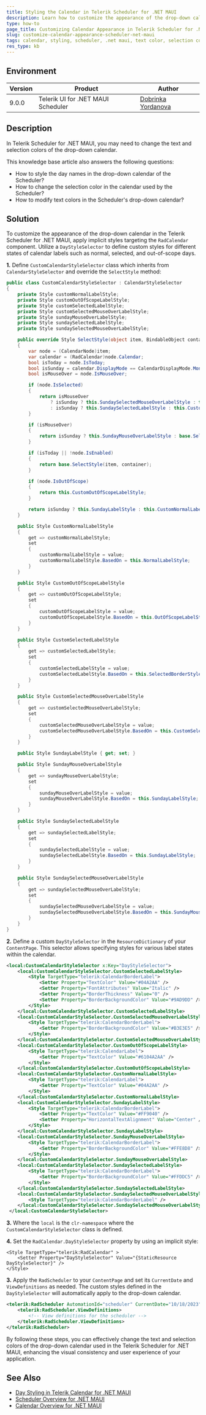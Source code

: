 ```yaml
---
title: Styling the Calendar in Telerik Scheduler for .NET MAUI
description: Learn how to customize the appearance of the drop-down calendar in Telerik Scheduler for .NET MAUI by changing text and selection colors.
type: how-to
page_title: Customizing Calendar Appearance in Telerik Scheduler for .NET MAUI
slug: customize-calendar-appearance-scheduler-net-maui
tags: calendar, styling, scheduler, .net maui, text color, selection color
res_type: kb
---
```


## Environment

| Version | Product | Author | 
| --- | --- | ---- | 
| 9.0.0 | Telerik UI for .NET MAUI Scheduler | [Dobrinka Yordanova](https://www.telerik.com/blogs/author/dobrinka-yordanova)| 

## Description

In Telerik Scheduler for .NET MAUI, you may need to change the text and selection colors of the drop-down calendar.

This knowledge base article also answers the following questions:
- How to style the day names in the drop-down calendar of the Scheduler?
- How to change the selection color in the calendar used by the Scheduler?
- How to modify text colors in the Scheduler's drop-down calendar?

## Solution

To customize the appearance of the drop-down calendar in the Telerik Scheduler for .NET MAUI, apply implicit styles targeting the `RadCalendar` component. Utilize a `DayStyleSelector` to define custom styles for different states of calendar labels such as normal, selected, and out-of-scope days.

**1.** Define `CustomCalendarStyleSelector` class which inherits from `CalendarStyleSelector` and override the `SelectStyle` method:

```C#
public class CustomCalendarStyleSelector : CalendarStyleSelector
{
    private Style customNormalLabelStyle;
    private Style customOutOfScopeLabelStyle;
    private Style customSelectedLabelStyle;
    private Style customSelectedMouseOverLabelStyle;
    private Style sundayMouseOverLabelStyle;
    private Style sundaySelectedLabelStyle;
    private Style sundaySelectedMouseOverLabelStyle;

    public override Style SelectStyle(object item, BindableObject container)
    {
        var node = (CalendarNode)item;
        var calendar = (RadCalendar)node.Calendar;
        bool isToday = node.IsToday;
        bool isSunday = calendar.DisplayMode == CalendarDisplayMode.Month && node.Date.Value.DayOfWeek == DayOfWeek.Sunday;
        bool isMouseOver = node.IsMouseOver;

        if (node.IsSelected)
        {
            return isMouseOver
                ? isSunday ? this.SundaySelectedMouseOverLabelStyle : this.CustomSelectedMouseOverLabelStyle
                : isSunday ? this.SundaySelectedLabelStyle : this.CustomSelectedLabelStyle;
        }

        if (isMouseOver)
        {
            return isSunday ? this.SundayMouseOverLabelStyle : base.SelectStyle(item, container);
        }

        if (isToday || !node.IsEnabled)
        {
            return base.SelectStyle(item, container);
        }

        if (node.IsOutOfScope)
        {
            return this.CustomOutOfScopeLabelStyle;
        }

        return isSunday ? this.SundayLabelStyle : this.CustomNormalLabelStyle;
    }

    public Style CustomNormalLabelStyle
    {
        get => customNormalLabelStyle;
        set
        {
            customNormalLabelStyle = value;
            customNormalLabelStyle.BasedOn = this.NormalLabelStyle;
        }
    }

    public Style CustomOutOfScopeLabelStyle
    {
        get => customOutOfScopeLabelStyle;
        set
        {
            customOutOfScopeLabelStyle = value;
            customOutOfScopeLabelStyle.BasedOn = this.OutOfScopeLabelStyle;
        }
    }

    public Style CustomSelectedLabelStyle
    {
        get => customSelectedLabelStyle;
        set
        {
            customSelectedLabelStyle = value;
            customSelectedLabelStyle.BasedOn = this.SelectedBorderStyle;
        }
    }

    public Style CustomSelectedMouseOverLabelStyle
    {
        get => customSelectedMouseOverLabelStyle;
        set
        {
            customSelectedMouseOverLabelStyle = value;
            customSelectedMouseOverLabelStyle.BasedOn = this.CustomSelectedLabelStyle;
        }
    }

    public Style SundayLabelStyle { get; set; }

    public Style SundayMouseOverLabelStyle
    {
        get => sundayMouseOverLabelStyle;
        set
        {
            sundayMouseOverLabelStyle = value;
            sundayMouseOverLabelStyle.BasedOn = this.SundayLabelStyle;
        }
    }

    public Style SundaySelectedLabelStyle
    {
        get => sundaySelectedLabelStyle;
        set
        {
            sundaySelectedLabelStyle = value;
            sundaySelectedLabelStyle.BasedOn = this.SundayLabelStyle;
        }
    }

    public Style SundaySelectedMouseOverLabelStyle
    {
        get => sundaySelectedMouseOverLabelStyle;
        set
        {
            sundaySelectedMouseOverLabelStyle = value;
            sundaySelectedMouseOverLabelStyle.BasedOn = this.SundayMouseOverLabelStyle;
        }
    }
}
```

**2.** Define a custom `DayStyleSelector` in the `ResourceDictionary` of your `ContentPage`. This selector allows specifying styles for various label states within the calendar.

```xml
<local:CustomCalendarStyleSelector x:Key="DayStyleSelector">
    <local:CustomCalendarStyleSelector.CustomSelectedLabelStyle>
        <Style TargetType="telerik:CalendarBorderLabel">
            <Setter Property="TextColor" Value="#04A2AA" />
            <Setter Property="FontAttributes" Value="Italic" />
            <Setter Property="BorderThickness" Value="0" />
            <Setter Property="BorderBackgroundColor" Value="#9AD9DD" />
        </Style>
    </local:CustomCalendarStyleSelector.CustomSelectedLabelStyle>
    <local:CustomCalendarStyleSelector.CustomSelectedMouseOverLabelStyle>
        <Style TargetType="telerik:CalendarBorderLabel">
            <Setter Property="BorderBackgroundColor" Value="#B3E3E5" />
        </Style>
    </local:CustomCalendarStyleSelector.CustomSelectedMouseOverLabelStyle>
    <local:CustomCalendarStyleSelector.CustomOutOfScopeLabelStyle>
        <Style TargetType="telerik:CalendarLabel">
            <Setter Property="TextColor" Value="#6104A2AA" />
        </Style>
    </local:CustomCalendarStyleSelector.CustomOutOfScopeLabelStyle>
    <local:CustomCalendarStyleSelector.CustomNormalLabelStyle>
        <Style TargetType="telerik:CalendarLabel">
            <Setter Property="TextColor" Value="#04A2AA" />
        </Style>
    </local:CustomCalendarStyleSelector.CustomNormalLabelStyle>
    <local:CustomCalendarStyleSelector.SundayLabelStyle>
        <Style TargetType="telerik:CalendarBorderLabel">
            <Setter Property="TextColor" Value="#FF9040" />
            <Setter Property="HorizontalTextAlignment" Value="Center" />
        </Style>
    </local:CustomCalendarStyleSelector.SundayLabelStyle>
    <local:CustomCalendarStyleSelector.SundayMouseOverLabelStyle>
        <Style TargetType="telerik:CalendarBorderLabel">
            <Setter Property="BorderBackgroundColor" Value="#FFE8D8" />
        </Style>
    </local:CustomCalendarStyleSelector.SundayMouseOverLabelStyle>
    <local:CustomCalendarStyleSelector.SundaySelectedLabelStyle>
        <Style TargetType="telerik:CalendarBorderLabel">
            <Setter Property="BorderBackgroundColor" Value="#FFDDC5" />
        </Style>
    </local:CustomCalendarStyleSelector.SundaySelectedLabelStyle>
    <local:CustomCalendarStyleSelector.SundaySelectedMouseOverLabelStyle>
        <Style TargetType="telerik:CalendarBorderLabel" />
    </local:CustomCalendarStyleSelector.SundaySelectedMouseOverLabelStyle>
 </local:CustomCalendarStyleSelector>
```

**3.** Where the `local` is the `clr-namespace` where the `CustomCalendarStyleSelector` class is defined. 

**4.** Set the `RadCalendar.DayStyleSelector` property by using an implicit style:

```XAML
<Style TargetType="telerik:RadCalendar" >
    <Setter Property="DayStyleSelector" Value="{StaticResource DayStyleSelector}" />
</Style>
```

**3.** Apply the `RadScheduler` to your `ContentPage` and set its `CurrentDate` and `ViewDefinitions` as needed. The custom styles defined in the `DayStyleSelector` will automatically apply to the drop-down calendar.

```xml
<telerik:RadScheduler AutomationId="scheduler" CurrentDate="10/18/2023">
    <telerik:RadScheduler.ViewDefinitions>
        <!-- View definitions for the scheduler -->
    </telerik:RadScheduler.ViewDefinitions>
</telerik:RadScheduler>
```

By following these steps, you can effectively change the text and selection colors of the drop-down calendar used in the Telerik Scheduler for .NET MAUI, enhancing the visual consistency and user experience of your application.

## See Also

- [Day Styling in Telerik Calendar for .NET MAUI](https://docs.telerik.com/devtools/maui/controls/calendar/styling/day-styling)
- [Scheduler Overview for .NET MAUI](https://docs.telerik.com/devtools/maui/controls/scheduler/overview)
- [Calendar Overview for .NET MAUI](https://docs.telerik.com/devtools/maui/controls/calendar/overview)
